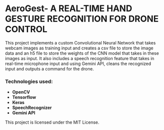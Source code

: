 # AeroGest- A REAL-TIME HAND GESTURE RECOGNITION FOR DRONE CONTROL

This project implements a custom Convolutional Neural Network that takes webcam images as training input and creates a csv file to store the image data and
an h5 file to store the weights of the CNN model that takes in these images as input.
It also includes a speech recognition feature that takes in real-time microphone input and using Gemini API, cleans the recognized input and outputs a command for the drone.

### Technologies used:
- **OpenCV**
- **Tensorflow**
- **Keras**
- **SpeechRecognizer**
- **Gemini API**



This project is licensed under the MIT License.
